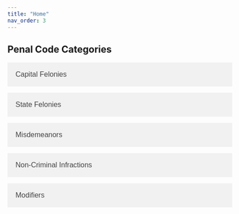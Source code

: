 ```yaml
---
title: "Home"
nav_order: 3
---
```


<style>
    .accordion {
        background-color: #f1f1f1;
        color: #444;
        cursor: pointer;
        padding: 18px;
        width: 100%;
        text-align: left;
        border: none;
        outline: none;
        transition: 0.4s;
        font-size: 16px;
    }

    .active, .accordion:hover {
        background-color: #ccc;
    }

    .panel {
        padding: 0 18px;
        display: none;
        background-color: white;
        overflow: hidden;
    }
</style>

<h2>Penal Code Categories</h2>

<button class="accordion">Capital Felonies</button>
<div class="panel">
    <p><strong>Capital Felony: Capital Murder</strong><br>
    Max Time: HUT<br>
    Max Fine: None<br>
    Definition: Any person who uses any heinous, atrocious, or cruel manner that causes the death of another individual.</p>
    
    <p><strong>Capital Felony: Cannibalism</strong><br>
    Max Time: HUT<br>
    Max Fine: None<br>
    Definition: Any person who knowingly and willingly consumes human flesh.</p>
</div>

<button class="accordion">State Felonies</button>
<div class="panel">
    <p><strong>State Felony: Mayhem</strong><br>
    Max Time: 2-3 Year(s)<br>
    Max Fine: $300<br>
    Definition: Any violent behavior or act committed within the confines of a Town, City, or Native Reservation and deprives citizens of Monroe of life on a mass scale or an act which can be reasonably expected to have caused such an outcome.<br>
    Examples: Throwing dynamite in the middle of town, Acts of intentional violence against the general citizenry of the town.</p>
    
    <p><strong>State Felony: Insurrection</strong><br>
    Max Time: 7 Years<br>
    Max Fine: $300<br>
    Definition: Any attempt at a violent uprising against the government of the State of Monroe or the United States of America.</p>
</div>

<button class="accordion">Misdemeanors</button>
<div class="panel">
    <p><strong>Misdemeanor: Evading a Law Enforcement Officer</strong><br>
    Max Time: 60 Days<br>
    Max Fine: $50<br>
    Definition: Willfully fleeing or attempting to evade a law enforcement officer.</p>
</div>

<button class="accordion">Non-Criminal Infractions</button>
<div class="panel">
    <p><strong>Non-Criminal Infraction: Excessive Speeds</strong><br>
    Max Time: None<br>
    Max Fine: $20<br>
    Definition: Riding or operating a horse or vehicle at a speed that is considered dangerous or reckless.</p>
</div>

<button class="accordion">Modifiers</button>
<div class="panel">
    <p><strong>Modifier: Aiding and Abetting</strong><br>
    Max Time: Varies based on primary offense<br>
    Max Fine: Varies based on primary offense<br>
    Definition: Assisting another person in the commission of a crime.</p>
</div>

<script>
    var acc = document.getElementsByClassName("accordion");
    var i;

    for (i = 0; i < acc.length; i++) {
        acc[i].addEventListener("click", function() {
            this.classList.toggle("active");
            var panel = this.nextElementSibling;
            if (panel.style.display === "block") {
                panel.style.display = "none";
            } else {
                panel.style.display = "block";
            }
        });
    }
</script>
